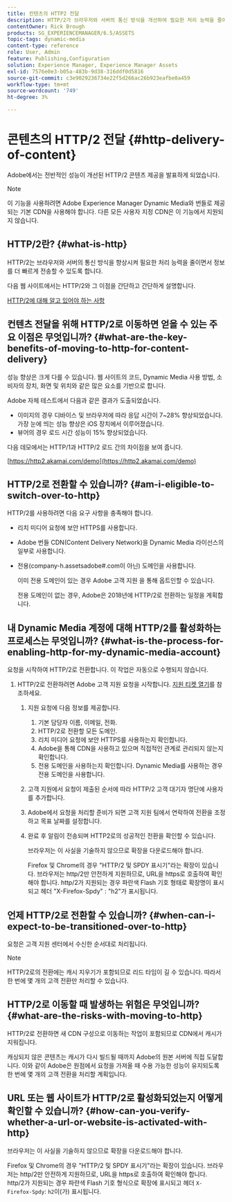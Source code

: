 ```yaml
---
title: 컨텐츠의 HTTP2 전달
description: HTTP/2가 브라우저와 서버의 통신 방식을 개선하여 필요한 처리 능력을 줄이면서 정보를 더 빠르게 전송하는 방법에 대해 알아봅니다.
contentOwner: Rick Brough
products: SG_EXPERIENCEMANAGER/6.5/ASSETS
topic-tags: dynamic-media
content-type: reference
role: User, Admin
feature: Publishing,Configuration
solution: Experience Manager, Experience Manager Assets
exl-id: 7576e0e3-b05a-483b-9d38-316ddf0d5816
source-git-commit: c3e9029236734e22f5d266ac26b923eafbe0a459
workflow-type: tm+mt
source-wordcount: '749'
ht-degree: 3%

---
```


# 콘텐츠의 HTTP/2 전달 {#http-delivery-of-content}

Adobe에서는 전반적인 성능이 개선된 HTTP/2 콘텐츠 제공을 발표하게 되었습니다.

>[!NOTE]
>
>이 기능을 사용하려면 Adobe Experience Manager Dynamic Media와 번들로 제공되는 기본 CDN을 사용해야 합니다. 다른 모든 사용자 지정 CDN은 이 기능에서 지원되지 않습니다.

## HTTP/2란? {#what-is-http}

HTTP/2는 브라우저와 서버의 통신 방식을 향상시켜 필요한 처리 능력을 줄이면서 정보를 더 빠르게 전송할 수 있도록 합니다.

다음 웹 사이트에서는 HTTP/2와 그 이점을 간단하고 간단하게 설명합니다.

[HTTP/2에 대해 알고 있어야 하는 사항](https://www.engadget.com/2015-02-24-what-you-need-to-know-about-http-2.html)

## 컨텐츠 전달을 위해 HTTP/2로 이동하면 얻을 수 있는 주요 이점은 무엇입니까? {#what-are-the-key-benefits-of-moving-to-http-for-content-delivery}

성능 향상은 크게 다를 수 있습니다. 웹 사이트의 코드, Dynamic Media 사용 방법, 소비자의 장치, 화면 및 위치와 같은 많은 요소를 기반으로 합니다.

Adobe 자체 테스트에서 다음과 같은 결과가 도출되었습니다.

* 이미지의 경우 디바이스 및 브라우저에 따라 응답 시간이 7~28% 향상되었습니다. 가장 눈에 띄는 성능 향상은 iOS 장치에서 이루어졌습니다.
* 뷰어의 경우 로드 시간 성능이 15% 향상되었습니다.

다음 데모에서는 HTTP/1과 HTTP/2 로드 간의 차이점을 보여 줍니다.

[https://http2.akamai.com/demo](https://http2.akamai.com/demo)

## HTTP/2로 전환할 수 있습니까? {#am-i-eligible-to-switch-over-to-http}

HTTP/2를 사용하려면 다음 요구 사항을 충족해야 합니다.

* 리치 미디어 요청에 보안 HTTPS를 사용합니다.
* Adobe 번들 CDN(Content Delivery Network)을 Dynamic Media 라이선스의 일부로 사용합니다.
* 전용(company-h.assetsadobe#.com이 아닌) 도메인을 사용합니다.

  이미 전용 도메인이 있는 경우 Adobe 고객 지원 을 통해 옵트인할 수 있습니다.

  전용 도메인이 없는 경우, Adobe은 2018년에 HTTP/2로 전환하는 일정을 계획합니다.

## 내 Dynamic Media 계정에 대해 HTTP/2를 활성화하는 프로세스는 무엇입니까? {#what-is-the-process-for-enabling-http-for-my-dynamic-media-account}

요청을 시작하여 HTTP/2로 전환합니다. 이 작업은 자동으로 수행되지 않습니다.

1. HTTP/2로 전환하려면 Adobe 고객 지원 요청을 시작합니다. [지원 티켓 열기](https://experienceleague.adobe.com/ko?support-solution=General&amp;lang=en&amp;support-tab=home#support)를 참조하세요.

   1. 지원 요청에 다음 정보를 제공합니다.

      1. 기본 담당자 이름, 이메일, 전화.
      1. HTTP/2로 전환할 모든 도메인.
      1. 리치 미디어 요청에 보안 HTTPS를 사용하는지 확인합니다.
      1. Adobe을 통해 CDN을 사용하고 있으며 직접적인 관계로 관리되지 않는지 확인합니다.
      1. 전용 도메인을 사용하는지 확인합니다. Dynamic Media를 사용하는 경우 전용 도메인을 사용합니다.

   1. 고객 지원에서 요청이 제출된 순서에 따라 HTTP/2 고객 대기자 명단에 사용자를 추가합니다.
   1. Adobe에서 요청을 처리할 준비가 되면 고객 지원 팀에서 연락하여 전환을 조정하고 목표 날짜를 설정합니다.
   1. 완료 후 알림이 전송되며 HTTP2로의 성공적인 전환을 확인할 수 있습니다.

      브라우저는 이 사실을 기술하지 않으므로 확장을 다운로드해야 합니다.

      Firefox 및 Chrome의 경우 &quot;HTTP/2 및 SPDY 표시기&quot;라는 확장이 있습니다. 브라우저는 http/2만 안전하게 지원하므로, URL을 https로 호출하여 확인해야 합니다. http/2가 지원되는 경우 파란색 Flash 기호 형태로 확장명이 표시되고 헤더 &quot;X-Firefox-Spdy&quot; : &quot;h2&quot;가 표시됩니다.

## 언제 HTTP/2로 전환할 수 있습니까? {#when-can-i-expect-to-be-transitioned-over-to-http}

요청은 고객 지원 센터에서 수신한 순서대로 처리됩니다.

>[!NOTE]
>
>HTTP/2로의 전환에는 캐시 지우기가 포함되므로 리드 타임이 길 수 있습니다. 따라서 한 번에 몇 개의 고객 전환만 처리할 수 있습니다.

## HTTP/2로 이동할 때 발생하는 위험은 무엇입니까? {#what-are-the-risks-with-moving-to-http}

HTTP/2로 전환하면 새 CDN 구성으로 이동하는 작업이 포함되므로 CDN에서 캐시가 지워집니다.

캐싱되지 않은 콘텐츠는 캐시가 다시 빌드될 때까지 Adobe의 원본 서버에 직접 도달합니다. 이와 같이 Adobe은 원점에서 요청을 가져올 때 수용 가능한 성능이 유지되도록 한 번에 몇 개의 고객 전환을 처리할 계획입니다.

## URL 또는 웹 사이트가 HTTP/2로 활성화되었는지 어떻게 확인할 수 있습니까? {#how-can-you-verify-whether-a-url-or-website-is-activated-with-http}

브라우저는 이 사실을 기술하지 않으므로 확장을 다운로드해야 합니다.

Firefox 및 Chrome의 경우 &quot;HTTP/2 및 SPDY 표시기&quot;라는 확장이 있습니다. 브라우저는 http/2만 안전하게 지원하므로, URL을 https로 호출하여 확인해야 합니다. http/2가 지원되는 경우 파란색 Flash 기호 형식으로 확장에 표시되고 헤더 `X-Firefox-Spdy`: `h2`이(가) 표시됩니다.
